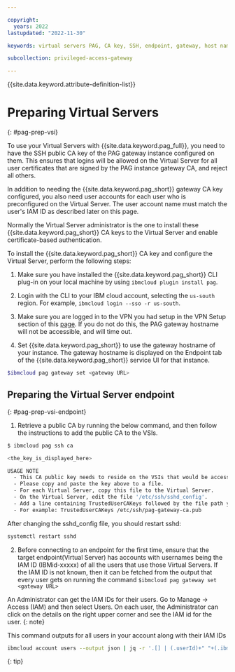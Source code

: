 ```yaml
---

copyright:
  years: 2022
lastupdated: "2022-11-30"

keywords: virtual servers PAG, CA key, SSH, endpoint, gateway, host name

subcollection: privileged-access-gateway

---
```


{{site.data.keyword.attribute-definition-list}}

# Preparing Virtual Servers
{: #pag-prep-vsi}

To use your Virtual Servers with {{site.data.keyword.pag_full}}, you need to have the SSH public CA key of the PAG gateway instance configured on them. This ensures that logins will be allowed on the Virtual Server for all user certificates that are signed by the PAG instance gateway CA, and reject all others.

In addition to needing the {{site.data.keyword.pag_short}} gateway CA key configured, you also need user accounts for each user who is preconfigured on the Virtual Server. The user account name must match the user's IAM ID as described later on this page.

Normally the Virtual Server administrator is the one to install these {{site.data.keyword.pag_short}} CA keys to the Virtual Server and enable certificate-based authentication.

To install the {{site.data.keyword.pag_short}} CA key and configure the Virtual Server, perform the following steps:

1. Make sure you have installed the {{site.data.keyword.pag_short}} CLI plug-in on your local machine by using `ibmcloud plugin install pag`.

2. Login with the CLI to your IBM cloud account, selecting the `us-south` region. For example, `ibmcloud login --sso -r us-south`.

3. Make sure you are logged in to the VPN you had setup in the VPN Setup section of this [page](/docs/privileged-access-gateway?topic=privileged-access-gateway-pag-requirements). If you do not do this, the PAG gateway hostname will not be accessible, and will time out.

4. Set {{site.data.keyword.pag_short}} to use the gateway hostname of your instance. The gateway hostname is displayed on the Endpoint tab of the {{site.data.keyword.pag_short}} service UI for that instance.

```sh
$ibmcloud pag gateway set <gateway URL>
```

## Preparing the Virtual Server endpoint
{: #pag-prep-vsi-endpoint}

1. Retrieve a public CA by running the below command, and then follow the instructions to add the public CA to the VSIs.

```sh
$ ibmcloud pag ssh ca

<the_key_is_displayed_here>

USAGE NOTE
  - This CA public key needs to reside on the VSIs that would be accessed with Privileged Access Gateway.
  - Please copy and paste the key above to a file.
  - For each Virtual Server, copy this file to the Virtual Server.
  - On the Virtual Server, edit the file '/etc/ssh/sshd_config'.
  - Add a line containing TrustedUserCAKeys followed by the file path you copied the key file to.
  - For example: TrustedUserCAKeys /etc/ssh/pag-gateway-ca.pub
```
After changing the sshd_config file, you should restart sshd:

```sh
systemctl restart sshd
```

2. Before connecting to an endpoint for the first time, ensure that the target endpoint(Virtual Server) has accounts with usernames being the IAM ID (IBMid-xxxxx) of all the users that use those Virtual Servers. If the IAM ID is not known, then it can be fetched from the output that every user gets on running the command `$ibmcloud pag gateway set <gateway URL>`

An Administrator can get the IAM IDs for their users. Go to Manage -> Access (IAM) and then select Users. On each user, the Administrator can click on the details on the right upper corner and see the IAM id for the user.
{: note}

This command outputs for all users in your account along with their IAM IDs
```sh
ibmcloud account users --output json | jq -r '.[] | (.userId)+" "+(.ibmUniqueId)'
```
{: tip}

